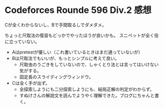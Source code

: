 # Codeforces Rounde 596 Div.2 感想

Cが全くわからないし、Bで手間取るしでダメダメ。

ちょっと尺取法の復習もどっかでやったほうが良いかも。
スニペットが全く役に立っていない。

- Aはpretestが優しい（これ書いているときはまだ通っていないが）
- Bは尺取法でもいいが、もっとシンプルに考えて良い。
  - 尺取虫のうごきをしていないので、しゃくとり法とは言ってはいけない気がする。
  - 固定長のスライディングウィンドウ。
- Cは全く手が出ず。
  - 全探索しようにも二分探索しようにも、結局正解の判定がわからず。
  - すぬけさんの解説文を読んでようやく理解できた。ブログにちゃんと書く。
